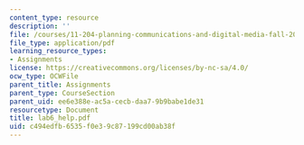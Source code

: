```yaml
---
content_type: resource
description: ''
file: /courses/11-204-planning-communications-and-digital-media-fall-2004/c494edfb6535f0e39c87199cd00ab38f_lab6_help.pdf
file_type: application/pdf
learning_resource_types:
- Assignments
license: https://creativecommons.org/licenses/by-nc-sa/4.0/
ocw_type: OCWFile
parent_title: Assignments
parent_type: CourseSection
parent_uid: ee6e388e-ac5a-cecb-daa7-9b9babe1de31
resourcetype: Document
title: lab6_help.pdf
uid: c494edfb-6535-f0e3-9c87-199cd00ab38f
---
```

